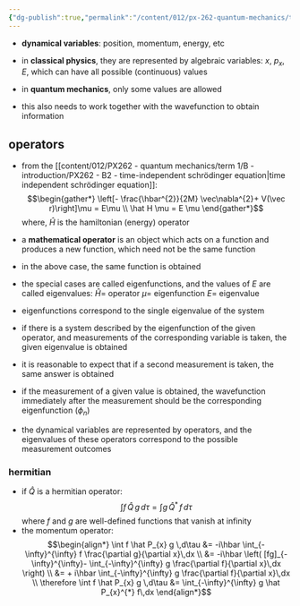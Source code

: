 ```yaml
---
{"dg-publish":true,"permalink":"/content/012/px-262-quantum-mechanics/term-1/c-the-basic-postulates/px-262-c2a-the-dynamical-variables/","noteIcon":"1","created":"2024-11-25T10:50:32.000+00:00","updated":"2024-12-07T14:11:18.581+00:00"}
---
```


 - **dynamical variables**: position, momentum, energy, etc
- in **classical physics**, they are represented by algebraic variables: ${} x$, $p_x$, $E$, which can have all possible (continuous) values

- in **quantum mechanics**, only some values are allowed
- this also needs to work together with the wavefunction to obtain information
## operators
- from the [[content/012/PX262 - quantum mechanics/term 1/B - introduction/PX262 - B2 - time-independent schrödinger equation\|time independent schrödinger equation]]: 
$$\begin{gather*}
	\left[- \frac{\hbar^{2}}{2M} \vec\nabla^{2}+ V(\vec r)\right]\mu  = E\mu \\
	\hat H \mu = E \mu
\end{gather*}$$
	where, $\hat H$ is the hamiltonian (energy) operator

- a **mathematical operator** is an object which acts on a function and produces a new function, which need not be the same function
- in the above case, the same function is obtained
- the special cases are called eigenfunctions, and the values of $E$ are called eigenvalues:
	  $\hat H =$ operator
	  $\mu =$ eigenfunction
	  $E=$ eigenvalue
- eigenfunctions correspond to the single eigenvalue of the system
- if there is a system described by the eigenfunction of the given operator, and measurements of the corresponding variable is taken, the given eigenvalue is obtained
- it is reasonable to expect that if a second measurement is taken, the same answer is obtained
- if the measurement of a given value is obtained, the wavefunction immediately after the measurement should be the corresponding eigenfunction ($\phi_{n}$)

- the dynamical variables are represented by operators, and the eigenvalues of these operators correspond to the possible measurement outcomes

### hermitian
- if $\hat Q$ is a hermitian operator: 
  $$\int f\,\hat Q\,g \,d\tau = \int g\,\hat Q^{*}\,f\,d\tau$$
	where $f$ and $g$ are well-defined functions that vanish at infinity
- the momentum operator: $$\begin{align*}
	\int f \hat P_{x} g \,d\tau &= -i\hbar \int_{-\infty}^{\infty} f \frac{\partial g}{\partial x}\,dx \\
	&= -i\hbar \left( [fg]_{-\infty}^{\infty}- \int_{-\infty}^{\infty} g \frac{\partial f}{\partial x}\,dx \right) \\
	&= + i\hbar \int_{-\infty}^{\infty} g \frac{\partial f}{\partial x}\,dx \\
	\therefore \int f \hat P_{x} g \,d\tau &= \int_{-\infty}^{\infty} g \hat P_{x}^{*} f\,dx
\end{align*}$$
